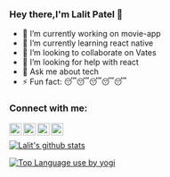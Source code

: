 ### Hey there,I'm Lalit Patel 👋

- 🔭 I’m currently working on movie-app
- 🌱 I’m currently learning react native 
- 👯 I’m looking to collaborate on Vates
- 🤔 I’m looking for help with react
- 💬 Ask me about tech
- ⚡ Fun fact: 😴😴😴😴😴
### Connect with me:

[<img align="left" alt="lalit | YouTube" width="22px" src="https://cdn.jsdelivr.net/npm/simple-icons@v3/icons/youtube.svg" />][youtube]
[<img align="left" alt="lalit | Twitter" width="22px" src="https://cdn.jsdelivr.net/npm/simple-icons@v3/icons/twitter.svg" />][twitter]
[<img align="left" alt="lalit | LinkedIn" width="22px" src="https://cdn.jsdelivr.net/npm/simple-icons@v3/icons/linkedin.svg" />][linkedin]
[<img align="left" alt="lalit | Instagram" width="22px" src="https://cdn.jsdelivr.net/npm/simple-icons@v3/icons/instagram.svg" />][instagram]
<br />

[![Lalit's github stats](https://github-readme-stats.vercel.app/api?username=lalitpatel11&count_private=true&hide=prs&show_icons=true&theme=radical&include_all_commits=true)](https://github.com/anuraghazra/github-readme-stats)
>
[![Top Language use by yogi](https://github-readme-stats.vercel.app/api/top-langs/?username=lalitpatel11)](https://github.com/anuraghazra/github-readme-stats)





[twitter]: https://twitter.com/Lalitku02012153
[youtube]: https://www.youtube.com/channel/UCIRy6NjVaW38AEQ_xqF-osg?view_as=subscriber
[instagram]: https://www.instagram.com/lalit_._patel/
[linkedin]: https://www.linkedin.com/in/lalit-patel-0a089b1a9/
